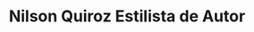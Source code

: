 ---
title: "Nilson Quiroz Estilista de Autor"
url: /madrid/nilson-quiroz-estilista-de-autor/
shop: cosméticos
---
